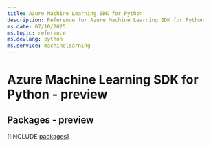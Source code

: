 ```yaml
---
title: Azure Machine Learning SDK for Python
description: Reference for Azure Machine Learning SDK for Python
ms.date: 07/10/2025
ms.topic: reference
ms.devlang: python
ms.service: machinelearning
---
```

# Azure Machine Learning SDK for Python - preview
## Packages - preview
[!INCLUDE [packages](machine-learning-index.md)]